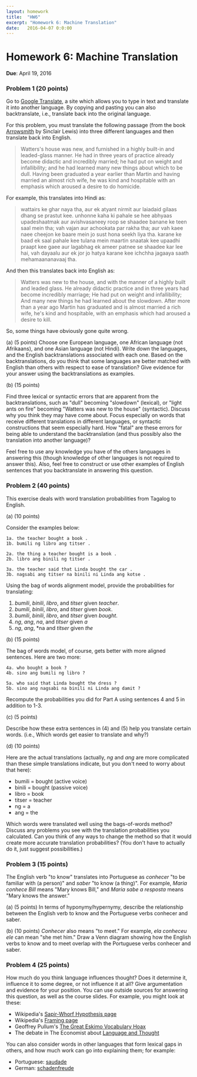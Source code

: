 ```yaml
---
layout: homework
title:  "HW6"
excerpt: "Homework 6: Machine Translation"
date:   2016-04-07 0:0:00
---
```


# Homework 6: Machine Translation

**Due**: April 19, 2016

  
### Problem 1 (20 points)

Go to [Google Translate](http://translate.google.com), a site which allows you to type in text and translate it into another language. By copying and pasting you can also backtranslate, i.e., translate back into the original language. 

For this problem, you must translate the following passage (from the book [Arrowsmith](https://en.wikipedia.org/wiki/Arrowsmith_(novel)) by Sinclair Lewis) into three different languages and then translate back into English.

> Watters's house was new, and furnished in a highly built-in and
> leaded-glass manner. He had in three years of practice already
> become didactic and incredibly married; he had put on weight and
> infallibility; and he had learned many new things about which to be
> dull. Having been graduated a year earlier than Martin and having
> married an almost rich wife, he was kind and hospitable with an
> emphasis which aroused a desire to do homicide.
   
For example, this translates into Hindi as:

> wattairs ke ghar naya tha, aur ek atyant nirmit aur laiadaid gilaas
> dhang se prastut kee. unhonne kaha ki pahale se hee abhyaas
> upadeshaatmak aur avishvasaneey roop se shaadee banane ke teen saal
> mein tha; vah vajan aur achookata par rakha tha; aur vah kaee naee
> cheejon ke baare mein jo sust hona seekh liya tha. karane ke baad ek
> saal pahale kee tulana mein maartin snaatak kee upaadhi praapt kee
> gaee aur lagabhag ek ameer patnee se shaadee kar lee hai, vah dayaalu
> aur ek jor jo hatya karane kee ichchha jagaaya saath mehamaananavaaj
> tha.
  
And then this translates back into English as:

> Watters was new to the house, and with the manner of a highly built
> and leaded glass. He already didactic practice and in three years had
> become incredibly marriage; He had put on weight and infallibility;
> And many new things he had learned about the slowdown. After more than
> a year ago Martin has graduated and is almost married a rich wife,
> he's kind and hospitable, with an emphasis which had aroused a desire
> to kill.

So, some things have obviously gone quite wrong.

(a) (5 points) Choose one European language, one African language (not Afrikaans), and one Asian language (not Hindi). Write down the languages, and the English backtranslations associated with each one. Based on the backtranslations, do you think that some languages are better matched with English than others with respect to ease of translation? Give evidence for your answer using the backtranslations as examples. 

(b) (15 points)

Find three lexical or syntactic errors that are apparent from the backtranslations, such as "dull" becoming "slowdown" (lexical), or "light ants on fire" becoming "Watters was new to the house" (syntactic). Discuss why you think they may have come about. Focus especially on words that receive different translations in different languages, or syntactic constructions that seem especially hard.  How "fatal" are these errors for being able to understand the backtranslation (and thus possibly also the translation into another language)?

Feel free to use any knowledge you have of the others languages in answering this (though knowledge of other languages is not required to answer this).  Also, feel free to construct or use other examples of English sentences that you backtranslate in answering this question.

### Problem 2 (40 points)

This exercise deals with word translation probabilities from Tagalog to English.

(a) (10 points)

Consider the examples below:

	1a. the teacher bought a book .
	1b. bumili ng libro ang titser .

	2a. the thing a teacher bought is a book .
	2b. libro ang binili ng titser .

	3a. the teacher said that Linda bought the car .
	3b. nagsabi ang titser na binili ni Linda ang kotse .

Using the bag of words alignment model, provide the probabilities for translating:

 1. *bumili*, *binili*, *libro*, and *titser* given *teacher*.
 1. *bumili*, *binili*, *libro*, and *titser* given *book*.
 1. *bumili*, *binili*, *libro*, and *titser* given *bought*.
 1. *ng*, *ang*, *na*, and *titser* given *a*
 1. *ng*, *ang*, *na and *titser* given *the*


(b) (15 points)

The bag of words model, of course, gets better with more aligned sentences. Here are two more:

	4a. who bought a book ?
	4b. sino ang bumili ng libro ? 
	
	5a. who said that Linda bought the dress ?
	5b. sino ang nagsabi na binili ni Linda ang damit ?

Recompute the probabilities you did for Part A using sentences 4 and 5 in addition to 1-3.

(c) (5 points)

Describe how these extra sentences in (4) and (5) help you translate certain words. (i.e., Which words get easier to translate and why?)

(d) (10 points)

Here are the actual translations (actually, *ng* and *ang* are more complicated than these simple translations indicate, but you don't need to worry about that here):

 * bumili = bought (active voice)
 * binili = bought (passive voice)
 * libro = book
 * titser = teacher
 * ng = a
 * ang = the
  
Which words were translated well using the bags-of-words method? Discuss any problems you see with the translation probabilities you calculated. Can you think of any ways to change the method so that it would create more accurate translation probabilities? (You don't have to actually do it, just suggest possibilities.)

### Problem 3 (15 points)

The English verb "to know" translates into Portuguese as *conhecer* "to be familiar with (a person)" and *saber* "to know (a thing)". For example, *Maria conhece Bill* means "Mary knows Bill," and *Maria sabe a resposta* means "Mary knows the answer."

(a) (5 points) In terms of hyponymy/hypernymy, describe the relationship between the English verb to know and the Portuguese verbs conhecer and saber.

(b) (10 points) *Conhecer* also means "to meet." For example, *ela conheceu ele* can mean "she met him." Draw a Venn diagram showing how the English verbs to know and to meet overlap with the Portuguese verbs conhecer and saber.

### Problem 4 (25 points)

How much do you think language influences thought? Does it determine it, influence it to some degree, or not influence it at all? Give argumentation and evidence for your position. You can use outside sources for answering this question, as well as the course slides. For example, you might look at these:

  
 * Wikipedia's [Sapir-Whorf Hypothesis page](http://en.wikipedia.org/wiki/Sapir%E2%80%93Whorf_hypothesis)
 * Wikipedia's [Framing page](http://en.wikipedia.org/wiki/Framing_%28social_sciences%29)
 * Geoffrey Pullum's [The Great Eskimo Vocabulary Hoax](http://users.utu.fi/freder/Pullum-Eskimo-VocabHoax.pdf)
 * The debate in The Economist about [Language and Thought](http://jhpr.webs.uvigo.es/teoria/Economist2.pdf)
 
You can also consider words in other languages that form lexical gaps in others, and how much work can go into explaining them; for example:

 * Portuguese: [saudade](http://en.wikipedia.org/wiki/Saudade)
 * German: [schadenfreude](http://en.wikipedia.org/wiki/Schadenfreude)
